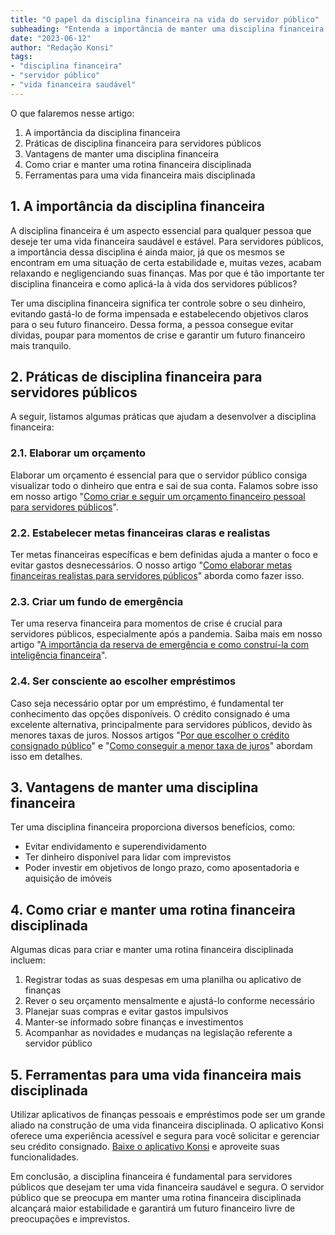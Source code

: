 ```yaml
---
title: "O papel da disciplina financeira na vida do servidor público"
subheading: "Entenda a importância de manter uma disciplina financeira para garantir uma vida financeira saudável e segura"
date: "2023-06-12"
author: "Redação Konsi"
tags:
- "disciplina financeira"
- "servidor público"
- "vida financeira saudável"
---
```


O que falaremos nesse artigo:

1. A importância da disciplina financeira
2. Práticas de disciplina financeira para servidores públicos
3. Vantagens de manter uma disciplina financeira
4. Como criar e manter uma rotina financeira disciplinada
5. Ferramentas para uma vida financeira mais disciplinada

## 1. A importância da disciplina financeira

A disciplina financeira é um aspecto essencial para qualquer pessoa que deseje ter uma vida financeira saudável e estável. Para servidores públicos, a importância dessa disciplina é ainda maior, já que os mesmos se encontram em uma situação de certa estabilidade e, muitas vezes, acabam relaxando e negligenciando suas finanças. Mas por que é tão importante ter disciplina financeira e como aplicá-la à vida dos servidores públicos?

Ter uma disciplina financeira significa ter controle sobre o seu dinheiro, evitando gastá-lo de forma impensada e estabelecendo objetivos claros para o seu futuro financeiro. Dessa forma, a pessoa consegue evitar dívidas, poupar para momentos de crise e garantir um futuro financeiro mais tranquilo.

## 2. Práticas de disciplina financeira para servidores públicos

A seguir, listamos algumas práticas que ajudam a desenvolver a disciplina financeira:

### 2.1. Elaborar um orçamento
Elaborar um orçamento é essencial para que o servidor público consiga visualizar todo o dinheiro que entra e sai de sua conta. Falamos sobre isso em nosso artigo "[Como criar e seguir um orçamento financeiro pessoal para servidores públicos](./como-criar-e-seguir-um-oramento-financeiro-pessoal-para-servidores-pblicos.md)".

### 2.2. Estabelecer metas financeiras claras e realistas
Ter metas financeiras específicas e bem definidas ajuda a manter o foco e evitar gastos desnecessários. O nosso artigo "[Como elaborar metas financeiras realistas para servidores públicos](./como-elaborar-metas-financeiras-realistas-para-servidores-pblicos.md)" aborda como fazer isso.

### 2.3. Criar um fundo de emergência
Ter uma reserva financeira para momentos de crise é crucial para servidores públicos, especialmente após a pandemia. Saiba mais em nosso artigo "[A importância da reserva de emergência e como construí-la com inteligência financeira](./a-importncia-da-reserva-de-emergncia-e-como-constru-la-com-inteligncia-financeira.md)".

### 2.4. Ser consciente ao escolher empréstimos
Caso seja necessário optar por um empréstimo, é fundamental ter conhecimento das opções disponíveis. O crédito consignado é uma excelente alternativa, principalmente para servidores públicos, devido às menores taxas de juros. Nossos artigos "[Por que escolher o crédito consignado público](./5-motivos-para-escolher-o-credito-consignado-publico.md)" e "[Como conseguir a menor taxa de juros](./como-conseguir-a-menor-taxa-de-juros.md)" abordam isso em detalhes.

## 3. Vantagens de manter uma disciplina financeira

Ter uma disciplina financeira proporciona diversos benefícios, como:

- Evitar endividamento e superendividamento
- Ter dinheiro disponível para lidar com imprevistos
- Poder investir em objetivos de longo prazo, como aposentadoria e aquisição de imóveis

## 4. Como criar e manter uma rotina financeira disciplinada

Algumas dicas para criar e manter uma rotina financeira disciplinada incluem:

1. Registrar todas as suas despesas em uma planilha ou aplicativo de finanças
2. Rever o seu orçamento mensalmente e ajustá-lo conforme necessário
3. Planejar suas compras e evitar gastos impulsivos
4. Manter-se informado sobre finanças e investimentos
5. Acompanhar as novidades e mudanças na legislação referente a servidor público

## 5. Ferramentas para uma vida financeira mais disciplinada

Utilizar aplicativos de finanças pessoais e empréstimos pode ser um grande aliado na construção de uma vida financeira disciplinada. O aplicativo Konsi oferece uma experiência acessível e segura para você solicitar e gerenciar seu crédito consignado. [Baixe o aplicativo Konsi](https://www.konsi.com.br/download) e aproveite suas funcionalidades.

Em conclusão, a disciplina financeira é fundamental para servidores públicos que desejam ter uma vida financeira saudável e segura. O servidor público que se preocupa em manter uma rotina financeira disciplinada alcançará maior estabilidade e garantirá um futuro financeiro livre de preocupações e imprevistos.